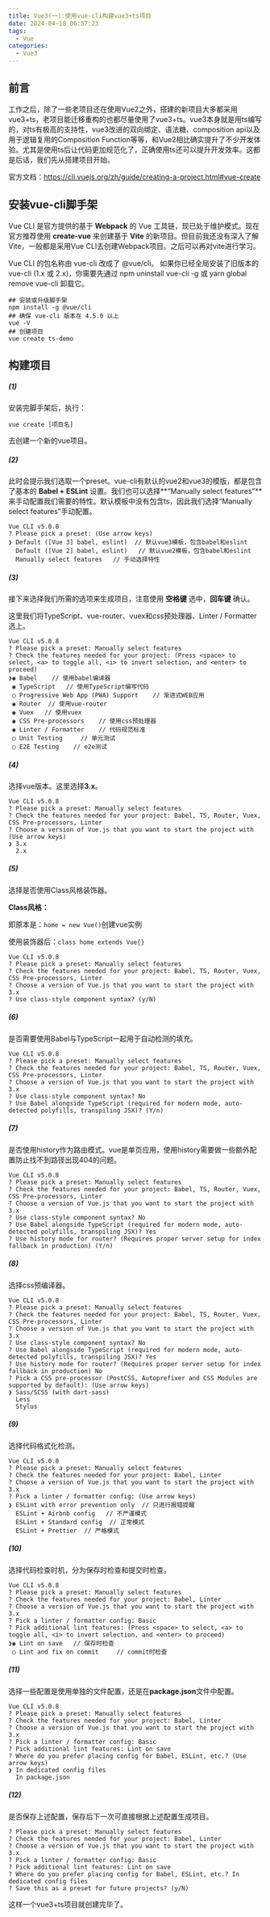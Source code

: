 ```yaml
---
title: Vue3(一):使用vue-cli构建vue3+ts项目
date: 2024-04-18 06:57:23
tags: 
  - Vue
categories:
  - Vue3
---
```


## 前言

工作之后，除了一些老项目还在使用Vue2之外，搭建的新项目大多都采用vue3+ts，老项目能迁移重构的也都尽量使用了vue3+ts。vue3本身就是用ts编写的，对ts有极高的支持性，vue3改进的双向绑定、语法糖、composition api以及用于逻辑复用的Composition Function等等，和Vue2相比确实提升了不少开发体验。尤其是使用ts后让代码更加规范化了，正确使用ts还可以提升开发效率。这都是后话，我们先从搭建项目开始。

官方文档：https://cli.vuejs.org/zh/guide/creating-a-project.html#vue-create

## 安装vue-cli脚手架

Vue CLI 是官方提供的基于 **Webpack** 的 Vue 工具链，现已处于维护模式。现在官方推荐使用 **create-vue** 来创建基于 **Vite** 的新项目。但目前我还没有深入了解Vite，一般都是采用Vue CLI去创建Webpack项目。之后可以再对vite进行学习。

Vue CLI 的包名称由 vue-cli 改成了 @vue/cli。 如果你已经全局安装了旧版本的 vue-cli (1.x 或 2.x)，你需要先通过 npm uninstall vue-cli -g 或 yarn global remove vue-cli 卸载它。

```
## 安装或升级脚手架
npm install -g @vue/cli
## 确保 vue-cli 版本在 4.5.0 以上
vue -V
## 创建项目
vue create ts-demo
```

## 构建项目

##### (1)

安装完脚手架后，执行：

```
vue create [项目名]
```

去创建一个新的vue项目。

##### (2)

此时会提示我们选取一个preset。vue-cli有默认的vue2和vue3的模版，都是包含了基本的 **Babel + ESLint** 设置。我们也可以选择**“Manually select features”**来手动配置我们需要的特性。默认模板中没有包含ts，因此我们选择“Manually select features”手动配置。

```
Vue CLI v5.0.8
? Please pick a preset: (Use arrow keys)
❯ Default ([Vue 3] babel, eslint)  // 默认vue3模板，包含babel和eslint
  Default ([Vue 2] babel, eslint)   // 默认vue2模板，包含babel和eslint
  Manually select features   // 手动选择特性
```

##### (3)

接下来选择我们所需的选项来生成项目，注意使用 **空格键** 选中，**回车键** 确认。

这里我们将TypeScript、vue-router、vuex和css预处理器、Linter / Formatter选上。

```
Vue CLI v5.0.8
? Please pick a preset: Manually select features
? Check the features needed for your project: (Press <space> to select, <a> to toggle all, <i> to invert selection, and <enter> to proceed)
❯◉ Babel    // 使用babel编译器
 ◉ TypeScript   // 使用TypeScript编写代码
 ◯ Progressive Web App (PWA) Support    // 渐进式WEB应用
 ◉ Router  // 使用vue-router
 ◉ Vuex   // 使用vuex
 ◉ CSS Pre-processors    // 使用css预处理器
 ◉ Linter / Formatter    // 代码规范标准
 ◯ Unit Testing     // 单元测试
 ◯ E2E Testing    // e2e测试
```

##### (4)

选择vue版本。这里选择**3.x**。

```
Vue CLI v5.0.8
? Please pick a preset: Manually select features
? Check the features needed for your project: Babel, TS, Router, Vuex, CSS Pre-processors, Linter
? Choose a version of Vue.js that you want to start the project with (Use arrow keys)
❯ 3.x 
  2.x 
```

##### (5)

选择是否使用Class风格装饰器。

**Class风格：**

即原本是：`home = new Vue()`创建vue实例

使用装饰器后：`class home extends Vue{}`

```
Vue CLI v5.0.8
? Please pick a preset: Manually select features
? Check the features needed for your project: Babel, TS, Router, Vuex, CSS Pre-processors, Linter
? Choose a version of Vue.js that you want to start the project with 3.x
? Use class-style component syntax? (y/N) 
```

##### (6)

是否需要使用Babel与TypeScript一起用于自动检测的填充。

```
Vue CLI v5.0.8
? Please pick a preset: Manually select features
? Check the features needed for your project: Babel, TS, Router, Vuex, CSS Pre-processors, Linter
? Choose a version of Vue.js that you want to start the project with 3.x
? Use class-style component syntax? No
? Use Babel alongside TypeScript (required for modern mode, auto-detected polyfills, transpiling JSX)? (Y/n) 
```

##### (7)

是否使用history作为路由模式。vue是单页应用，使用history需要做一些额外配置防止找不到路径出现404的问题。

```
Vue CLI v5.0.8
? Please pick a preset: Manually select features
? Check the features needed for your project: Babel, TS, Router, Vuex, CSS Pre-processors, Linter
? Choose a version of Vue.js that you want to start the project with 3.x
? Use class-style component syntax? No
? Use Babel alongside TypeScript (required for modern mode, auto-detected polyfills, transpiling JSX)? Yes
? Use history mode for router? (Requires proper server setup for index fallback in production) (Y/n) 
```

##### (8)

选择css预编译器。

```
Vue CLI v5.0.8
? Please pick a preset: Manually select features
? Check the features needed for your project: Babel, TS, Router, Vuex, CSS Pre-processors, Linter
? Choose a version of Vue.js that you want to start the project with 3.x
? Use class-style component syntax? No
? Use Babel alongside TypeScript (required for modern mode, auto-detected polyfills, transpiling JSX)? Yes
? Use history mode for router? (Requires proper server setup for index fallback in production) No
? Pick a CSS pre-processor (PostCSS, Autoprefixer and CSS Modules are supported by default): (Use arrow keys)
❯ Sass/SCSS (with dart-sass) 
  Less 
  Stylus 
```

##### (9)

选择代码格式化检测。

```
Vue CLI v5.0.8
? Please pick a preset: Manually select features
? Check the features needed for your project: Babel, Linter
? Choose a version of Vue.js that you want to start the project with 3.x
? Pick a linter / formatter config: (Use arrow keys)
❯ ESLint with error prevention only  // 只进行报错提醒
  ESLint + Airbnb config   // 不严谨模式
  ESLint + Standard config  // 正常模式
  ESLint + Prettier  // 严格模式

```

##### (10)

选择代码检查时机，分为保存时检查和提交时检查。

```
Vue CLI v5.0.8
? Please pick a preset: Manually select features
? Check the features needed for your project: Babel, Linter
? Choose a version of Vue.js that you want to start the project with 3.x
? Pick a linter / formatter config: Basic
? Pick additional lint features: (Press <space> to select, <a> to toggle all, <i> to invert selection, and <enter> to proceed)
❯◉ Lint on save   // 保存时检查
 ◯ Lint and fix on commit     // commit时检查
```

##### (11)

选择一些配置是使用单独的文件配置，还是在**package.json**文件中配置。

```
Vue CLI v5.0.8
? Please pick a preset: Manually select features
? Check the features needed for your project: Babel, Linter
? Choose a version of Vue.js that you want to start the project with 3.x
? Pick a linter / formatter config: Basic
? Pick additional lint features: Lint on save
? Where do you prefer placing config for Babel, ESLint, etc.? (Use arrow keys)
❯ In dedicated config files 
  In package.json 
```

##### (12)

是否保存上述配置，保存后下一次可直接根据上述配置生成项目。

```
? Please pick a preset: Manually select features
? Check the features needed for your project: Babel, Linter
? Choose a version of Vue.js that you want to start the project with 3.x
? Pick a linter / formatter config: Basic
? Pick additional lint features: Lint on save
? Where do you prefer placing config for Babel, ESLint, etc.? In dedicated config files
? Save this as a preset for future projects? (y/N) 
```

这样一个vue3+ts项目就创建完毕了。
